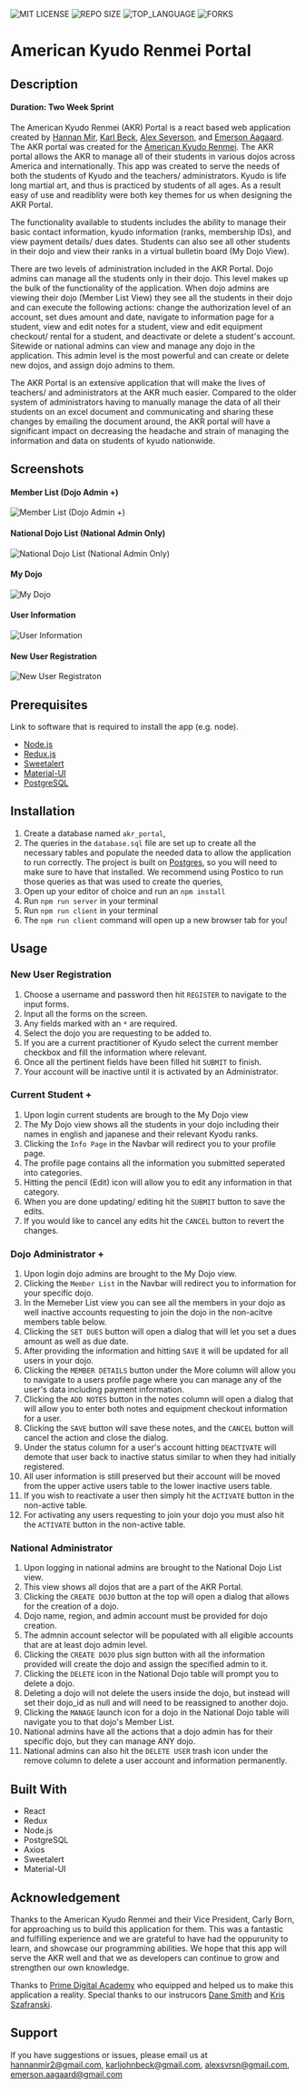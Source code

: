 
![MIT LICENSE](https://img.shields.io/github/license/scottbromander/the_marketplace.svg?style=flat-square)
![REPO SIZE](https://img.shields.io/github/repo-size/scottbromander/the_marketplace.svg?style=flat-square)
![TOP_LANGUAGE](https://img.shields.io/github/languages/top/scottbromander/the_marketplace.svg?style=flat-square)
![FORKS](https://img.shields.io/github/forks/scottbromander/the_marketplace.svg?style=social)

# American Kyudo Renmei Portal

## Description

#### Duration: Two Week Sprint

The American Kyudo Renmei (AKR) Portal is a react based web application created by [Hannan Mir](https://github.com/hannanmir), [Karl Beck](https://github.com/karljohnbeck), [Alex Severson](https://github.com/AseSever), and [Emerson Aagaard](https://github.com/emersona-glitch). The AKR portal was created for the [American Kyudo Renmei](kyudousa.com). The AKR portal allows the AKR to manage all of their students in various dojos across America and internationally. This app was created to serve the needs of both the students of Kyudo and the teachers/ administrators. Kyudo is life long martial art, and thus is practiced by students of all ages. As a result easy of use and readiblity were both key themes for us when designing the AKR Portal.

The functionality available to students includes the ability to manage their basic contact information, kyudo information (ranks, membership IDs), and view payment details/ dues dates. Students can also see all other students in their dojo and view their ranks in a virtual bulletin board (My Dojo View).

There are two levels of administration included in the AKR Portal. Dojo admins can manage all the students only in their dojo. This level makes up the bulk of the functionality of the application. When dojo admins are viewing their dojo (Member List View) they see all the students in their dojo and can execute the following actions: change the authorization level of an account, set dues amount and date, navigate to information page for a student, view and edit notes for a student, view and edit equipment checkout/ rental for a student, and deactivate or delete a student's account. Sitewide or national admins can view and manage any dojo in the application. This admin level is the most powerful and can create or delete new dojos, and assign dojo admins to them.

The AKR Portal is an extensive application that will make the lives of teachers/ and administrators at the AKR much easier. Compared to the older system of administrators having to manually manage the data of all their students on an excel document and communicating and sharing these changes by emailing the document around, the AKR portal will have a significant impact on decreasing the headache and strain of managing the information and data on students of kyudo nationwide.

## Screenshots

#### Member List (Dojo Admin +)
![Member List (Dojo Admin +)](https://github.com/American-Kyudo-Renmei-Portal/AKR-Portal/blob/wip/public/images/memberlist.png)
#### National Dojo List (National Admin Only)
![National Dojo List (National Admin Only)](https://github.com/American-Kyudo-Renmei-Portal/AKR-Portal/blob/wip/public/images/national-dojo-list.png)
#### My Dojo
![My Dojo](https://github.com/American-Kyudo-Renmei-Portal/AKR-Portal/blob/wip/public/images/my-dojo.png)
#### User Information
![User Information](https://github.com/American-Kyudo-Renmei-Portal/AKR-Portal/blob/wip/public/images/user-information.png)
#### New User Registration
![New User Registraton](https://github.com/American-Kyudo-Renmei-Portal/AKR-Portal/blob/wip/public/images/new-user-registration.png)


## Prerequisites

Link to software that is required to install the app (e.g. node).

- [Node.js](https://nodejs.org/en/)
- [Redux.js](https://redux.js.org/)
- [Sweetalert](https://sweetalert.js.org/)
- [Material-UI](https://material-ui.com/)
- [PostgreSQL](https://www.postgresql.org/download/)


## Installation

1. Create a database named `akr_portal`,
2. The queries in the `database.sql` file are set up to create all the necessary tables and populate the needed data to allow the application to run correctly. The project is built on [Postgres](https://www.postgresql.org/download/), so you will need to make sure to have that installed. We recommend using Postico to run those queries as that was used to create the queries, 
3. Open up your editor of choice and run an `npm install`
4. Run `npm run server` in your terminal
5. Run `npm run client` in your terminal
6. The `npm run client` command will open up a new browser tab for you!

## Usage

### New User Registration 
1. Choose a username and password then hit `REGISTER` to navigate to the input forms.
2. Input all the forms on the screen.
3. Any fields marked with an `*` are required.
4. Select the dojo you are requesting to be added to.
5. If you are a current practitioner of Kyudo select the current member checkbox and fill the information where relevant.
6. Once all the pertinent fields have been filled hit `SUBMIT` to finish.
7. Your account will be inactive until it is activated by an Administrator.

### Current Student +
1. Upon login current students are brough to the My Dojo view
2. The My Dojo view shows all the students in your dojo including their names in english and japanese and their relevant Kyodu ranks.
3. Clicking the `Info Page` in the Navbar will redirect you to your profile page.
4. The profile page contains all the information you submitted seperated into categories.
5. Hitting the pencil (Edit) icon will allow you to edit any information in that category.
6. When you are done updating/ editing hit the `SUBMIT` button to save the edits.
7. If you would like to cancel any edits hit the `CANCEL` button to revert the changes.

### Dojo Administrator +
1. Upon login dojo admins are brought to the My Dojo view.
2. Clicking the `Member List` in the Navbar will redirect you to information for your specific dojo.
3. In the Memeber List view you can see all the members in your dojo as well inactive accounts requesting to join the dojo in the non-acitve members table below.
4. Clicking the `SET DUES` button will open a dialog that will let you set a dues amount as well as due date.
5. After providing the information and hitting `SAVE` it will be updated for all users in your dojo.
6. Clicking the `MEMBER DETAILS` button under the More column will allow you to navigate to a users profile page where you can manage any of the user's data including payment information.
7. Clicking the `ADD NOTES` button in the notes column will open a dialog that will allow you to enter both notes and equipment checkout information for a user.
8. Clicking the `SAVE` button will save these notes, and the `CANCEL` button will cancel the action and close the dialog.
9. Under the status column for a user's account hitting `DEACTIVATE` will demote that user back to inactive status similar to when they had initially registered.
10. All user information is still preserved but their account will be moved from the upper active users table to the lower inactive users table.
11. If you wish to reactivate a user then simply hit the `ACTIVATE` button in the non-active table.
12. For activating any users requesting to join your dojo you must also hit the `ACTIVATE` button in the non-active table.

### National Administrator
1. Upon logging in national admins are brought to the National Dojo List view.
2. This view shows all dojos that are a part of the AKR Portal.
3. Clicking the `CREATE DOJO` button at the top will open a dialog that allows for the creation of a dojo.
4. Dojo name, region, and admin account must be provided for dojo creation. 
5. The admnin account selector will be populated with all eligible accounts that are at least dojo admin level.
6. Clicking the `CREATE DOJO` plus sign button with all the information provided will create the dojo and assign the specified admin to it.
7. Clicking the `DELETE` icon in the National Dojo table will prompt you to delete a dojo.
8. Deleting a dojo will not delete the users inside the dojo, but instead will set their dojo_id as null and will need to be reassigned to another dojo.
7. Clicking the `MANAGE` launch icon for a dojo in the National Dojo table will navigate you to that dojo's Member List.
8. National admins have all the actions that a dojo admin has for their specific dojo, but they can manage ANY dojo.
9. National admins can also hit the `DELETE USER` trash icon under the remove column to delete a user account and information permanently.

## Built With

- React
- Redux
- Node.js
- PostgreSQL
- Axios
- Sweetalert
- Material-UI

## Acknowledgement

Thanks to the American Kyudo Renmei and their Vice President, Carly Born, for approaching us to build this application for them. This was a fantastic and fulfilling experience and we are grateful to have had the oppurunity to learn, and showcase our programming abilities. We hope that this app will serve the AKR well and that we as developers can continue to grow and strengthen our own knowledge. 

Thanks to [Prime Digital Academy](www.primeacademy.io) who equipped and helped us to make this application a reality. Special thanks to our instrucors [Dane Smith](https://github.com/DoctorHowser) and [Kris Szafranski](https://github.com/kdszafranski).

## Support

If you have suggestions or issues, please email us at [hannanmir2@gmail.com](mailto:hannanmir2@gmail.com), [karljohnbeck@gmail.com](mailto:karljohnbeck@gmail.com), [alexsvrsn@gmail.com](mailto:alexsvrsn@gmail.com), [emerson.aagaard@gmail.com](mailto:emerson.aagaard@gmail.com)
